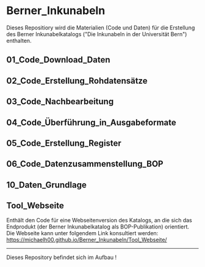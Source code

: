 # Berner_Inkunabeln
Dieses Repositiory wird die Materialien (Code und Daten) für die Erstellung des Berner Inkunabelkatalogs ("Die Inkunabeln in der Universität Bern") enthalten.

## 01_Code_Download_Daten

## 02_Code_Erstellung_Rohdatensätze

## 03_Code_Nachbearbeitung

## 04_Code_Überführung_in_Ausgabeformate

## 05_Code_Erstellung_Register

## 06_Code_Datenzusammenstellung_BOP

## 10_Daten_Grundlage

## Tool_Webseite
Enthält den Code für eine Webseitenversion des Katalogs, an die sich das Endprodukt (der Berner Inkunabelkatalog als BOP-Publikation) orientiert.
Die Webseite kann unter folgendem Link konsultiert werden:  
https://michaelh00.github.io/Berner_Inkunabeln/Tool_Webseite/

---
Dieses Repository befindet sich im Aufbau !